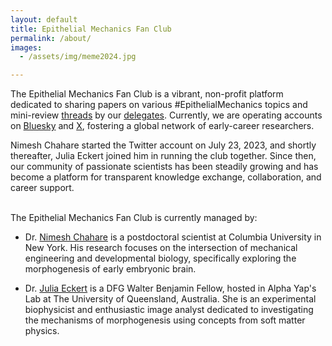 ```yaml
---
layout: default
title: Epithelial Mechanics Fan Club
permalink: /about/
images:
  - /assets/img/meme2024.jpg

---
```

The Epithelial Mechanics Fan Club is a vibrant, non-profit platform dedicated to sharing papers on various #EpithelialMechanics topics and mini-review [threads](https://epithelialmechanics.github.io/threads/) by our [delegates](https://epithelialmechanics.github.io/delegates/). Currently, we are operating accounts on [Bluesky](https://bsky.app/profile/epimechfc.bsky.social) and [X](https://x.com/EpiMechFC), fostering a global network of early-career researchers.


Nimesh Chahare started the Twitter account on July 23, 2023, and shortly thereafter, Julia Eckert joined him in running the club together. Since then, our community of passionate scientists has been steadily growing and has become a platform for transparent knowledge exchange, collaboration, and career support. <br><br>


The Epithelial Mechanics Fan Club is currently managed by:

- Dr. [Nimesh Chahare](https://bsky.app/profile/onenimesa.bsky.social) is a postdoctoral scientist at Columbia University in New York. His research focuses on the intersection of mechanical engineering and developmental biology, specifically exploring the morphogenesis of early embryonic brain. 
  
- Dr. [Julia Eckert](https://julia-eckert.github.io) is a DFG Walter Benjamin Fellow, hosted in Alpha Yap's Lab at The University of Queensland, Australia. She is an experimental biophysicist and enthusiastic image analyst dedicated to investigating the mechanisms of morphogenesis using concepts from soft matter physics.

<!--
We're your source for papers on various #EpithelialMechanics topics📚
Check out our accounts on [bluesky](https://bsky.app/profile/epimechfc.bsky.social) and [twitter](https://x.com/EpiMechFC).

We share one paper each working day and create mini-review threads on topics that matter to the epithelial mechanics community, gathered directly from our online community.

Nimesh Chahare started the twitter account in July 2023, and shortly thereafter, Julia Eckert joined him in running it together. For last 2 years, we provide a platform for interaction and networking for early career researchers. 

If you'd like to showcase your field, paper, or a topic that interests you, please feel free to contact us.

The account is currently managed by:
- Dr. [Nimesh Chahare](https://bsky.app/profile/onenimesa.bsky.social) is a postdoctoral scientist at Columbia University in New York. His research focuses on the intersection of mechanical engineering and developmental biology, specifically exploring the morphogenesis of early embryonic brain. 

- Dr. [Julia Eckert](https://bsky.app/profile/juliaeckert.bsky.social) is a DFG Walter Benjamin Fellow, hosted in Alpha Yap's Lab at The University of Queensland, Australia. She is an experimental biophysicist and enthusiastic image analyst dedicated to investigating the mechanisms of morphogenesis using concepts from soft matter physics. 

-->



